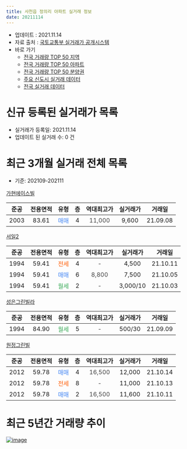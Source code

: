 ```yaml
---
title: 사천읍 정의리 아파트 실거래 정보
date: 20211114
---
```


* 업데이트 : 2021.11.14
* 자료 출처 : [국토교통부 실거래가 공개시스템](http://rt.molit.go.kr)
* 바로 가기
    * [전국 거래량 TOP 50 지역](https://apt-info.github.io/apt-trade-info/tr)
    * [전국 거래량 TOP 50 아파트](https://apt-info.github.io/apt-trade-info/ta)
    * [전국 거래량 TOP 50 분양권](https://apt-info.github.io/apt-trade-info/tb)
    * [주요 신도시 실거래 데이터](https://apt-info.github.io/apt-trade-info/newtown)
    * [전국 실거래 데이터](https://apt-info.github.io/apt-trade-info/all)



<script async src="https://pagead2.googlesyndication.com/pagead/js/adsbygoogle.js"></script>
<!-- 기본광고 -->
<ins class="adsbygoogle"
     style="display:block"
     data-ad-client="ca-pub-1142216861245946"
     data-ad-slot="4805727019"
     data-ad-format="auto"
     data-full-width-responsive="true"></ins>
<script>
     (adsbygoogle = window.adsbygoogle || []).push({});
</script>


# 신규 등록된 실거래가 목록

* 실거래가 등록일: 2021.11.14
* 업데이트 된 실거래 수: 0 건




<script async src="https://pagead2.googlesyndication.com/pagead/js/adsbygoogle.js"></script>
<!-- 기본광고 -->
<ins class="adsbygoogle"
     style="display:block"
     data-ad-client="ca-pub-1142216861245946"
     data-ad-slot="4805727019"
     data-ad-format="auto"
     data-full-width-responsive="true"></ins>
<script>
     (adsbygoogle = window.adsbygoogle || []).push({});
</script>


# 최근 3개월 실거래 전체 목록
* 기준: 202109-202111


[가현에이스빌](https://search.naver.com/search.naver?query=%EA%B0%80%ED%98%84%EC%97%90%EC%9D%B4%EC%8A%A4%EB%B9%8C)

|준공|전용면적|유형|층|역대최고가|실거래가|거래일|
|:---:|:---:|:---:|:---:|:---:|:---:|:---:|
|2003|83.61|<span style="color:#4285F3">매매</span>|4|<span style="color:#444444">11,000</span>|9,600|21.09.08|

[서일2](https://search.naver.com/search.naver?query=%EC%84%9C%EC%9D%BC2)

|준공|전용면적|유형|층|역대최고가|실거래가|거래일|
|:---:|:---:|:---:|:---:|:---:|:---:|:---:|
|1994|59.41|<span style="color:#FF5A00">전세</span>|4|<span style="color:#444444">-</span>|4,500|21.10.11|
|1994|59.41|<span style="color:#4285F3">매매</span>|6|<span style="color:#444444">8,800</span>|7,500|21.10.05|
|1994|59.41|<span style="color:#34A853">월세</span>|2|<span style="color:#444444">-</span>|3,000/10|21.10.03|

[성은그린빌라](https://search.naver.com/search.naver?query=%EC%84%B1%EC%9D%80%EA%B7%B8%EB%A6%B0%EB%B9%8C%EB%9D%BC)

|준공|전용면적|유형|층|역대최고가|실거래가|거래일|
|:---:|:---:|:---:|:---:|:---:|:---:|:---:|
|1994|84.90|<span style="color:#34A853">월세</span>|5|<span style="color:#444444">-</span>|500/30|21.09.09|

[원정그린빌](https://search.naver.com/search.naver?query=%EC%9B%90%EC%A0%95%EA%B7%B8%EB%A6%B0%EB%B9%8C)

|준공|전용면적|유형|층|역대최고가|실거래가|거래일|
|:---:|:---:|:---:|:---:|:---:|:---:|:---:|
|2012|59.78|<span style="color:#4285F3">매매</span>|4|<span style="color:#444444">16,500</span>|12,000|21.10.14|
|2012|59.78|<span style="color:#FF5A00">전세</span>|8|<span style="color:#444444">-</span>|11,000|21.10.13|
|2012|59.78|<span style="color:#4285F3">매매</span>|2|<span style="color:#444444">16,500</span>|11,600|21.10.11|



<script async src="https://pagead2.googlesyndication.com/pagead/js/adsbygoogle.js"></script>
<!-- 기본광고 -->
<ins class="adsbygoogle"
     style="display:block"
     data-ad-client="ca-pub-1142216861245946"
     data-ad-slot="4805727019"
     data-ad-format="auto"
     data-full-width-responsive="true"></ins>
<script>
     (adsbygoogle = window.adsbygoogle || []).push({});
</script>


# 최근 5년간 거래량 추이


<div style="width:100%;">
    <canvas id="deal_progress" height="200"></canvas>
</div>

<script>
new Chart(document.getElementById("deal_progress"), {
    type: 'line',
    data: {
        labels: ['16.01','16.02','16.03','16.04','16.05','16.08','16.09','16.10','16.11','16.12','17.01','17.02','17.03','17.04','17.05','17.06','17.07','17.09','17.10','17.11','17.12','18.01','18.02','18.03','18.04','18.05','18.06','18.07','18.08','18.09','18.10','18.12','19.01','19.02','19.03','19.04','19.05','19.06','19.07','19.08','19.09','19.10','19.11','19.12','20.01','20.02','20.03','20.04','20.05','20.06','20.07','20.08','20.09','20.11','20.12','21.01','21.02','21.03','21.04','21.05','21.06','21.07','21.08','21.09','21.10'],
        datasets: [{
            label: '매매/분양권',
            data: [3,1,5,2,1,0,1,2,5,1,3,2,9,2,1,4,3,2,1,2,3,4,1,1,3,1,0,0,3,3,1,2,2,1,1,0,1,0,1,0,1,3,1,1,0,0,0,1,2,0,1,4,0,0,4,2,1,1,1,3,1,3,0,1,3],
            borderColor: "rgba(66, 133, 243, 1)",
            backgroundColor: "rgba(66, 133, 243, 0.05)",
            borderWidth: 1,
            pointRadius: 0,
            fill: false,
            lineTension: 0
        },{
            label: '전/월세',
            data: [3,2,1,0,2,1,0,1,2,0,1,1,5,1,0,1,2,0,1,2,0,4,2,0,1,3,1,1,0,0,1,1,2,3,1,1,1,1,1,2,2,3,2,0,1,1,2,0,1,2,1,0,1,2,0,2,0,0,0,2,1,0,3,1,3],
            borderColor: "rgba(255, 90, 0, 1)",
            backgroundColor: "rgba(255, 90, 0, 0.05)",
            borderWidth: 1,
            pointRadius: 0,
            fill: false,
            lineTension: 0
        },{
            label: '합계',
            data: [6,3,6,2,3,1,1,3,7,1,4,3,14,3,1,5,5,2,2,4,3,8,3,1,4,4,1,1,3,3,2,3,4,4,2,1,2,1,2,2,3,6,3,1,1,1,2,1,3,2,2,4,1,2,4,4,1,1,1,5,2,3,3,2,6],
            borderColor: "rgba(0, 0, 0, 1)",
            backgroundColor: "rgba(0, 0, 0, 0.03)",
            borderWidth: 0.1,
            pointRadius: 0,
            fill: true,
            lineTension: 0
        }
        ]
    },
    options: {
        responsive: true,
        title: {
            display: false
        },
        tooltips: {
            mode: 'index',
            intersect: false
        },
        hover: {
            mode: 'nearest',
            intersect: true
        },
        scales: {
            xAxes: [{
                display: true,
                scaleLabel: {
                    display: true,
                    labelString: '년/월'
                }
            }],
            yAxes: [{
                display: true,
                ticks: {
                    suggestedMin: 0,
                },
                scaleLabel: {
                    display: true,
                    labelString: '실거래 수'
                }
            }]
        }
    }
});

</script>


[![image](https://apt-info.github.io/images/2020-01-03-apt-trade-info/1024x500.png)](https://play.google.com/store/apps/details?id=com.aptinfo.apttradeinfo)

